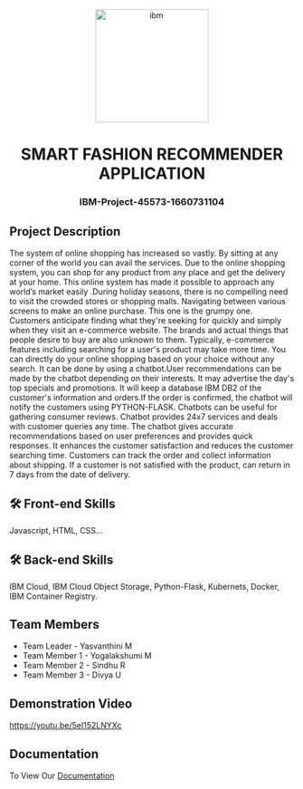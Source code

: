 <div align= "center">
<img src="https://upload.wikimedia.org/wikipedia/commons/5/51/IBM_logo.svg" align="center" alt="ibm" Width="200"/>

<h1>SMART FASHION RECOMMENDER APPLICATION</h1>

<h3>IBM-Project-45573-1660731104</h3>
</div>

## Project Description

The system of online shopping has increased so vastly. By sitting at any corner of the world you can avail the services. Due to the online shopping system, you can shop for any product from any place and get the delivery at your home. This online system has made it possible to approach any world’s market easily .During holiday seasons, there is no compelling need to visit the crowded stores or shopping malls. Navigating between various screens to make an online purchase. This one is the grumpy one. Customers anticipate finding what they're seeking for quickly and simply when they visit an e-commerce website. The brands and actual things that people desire to buy are also unknown to them. Typically, e-commerce features including searching for a user's product may take more time. You can directly do your online shopping based on your choice without any search. It can be done by using a chatbot.User recommendations can be made by the chatbot depending on their interests. It may advertise the day's top specials and promotions. It will keep a database IBM DB2 of the customer's information and orders.If the order is confirmed, the chatbot will notify the customers using PYTHON-FLASK. Chatbots can be useful for gathering consumer reviews. Chatbot provides 24x7 services and deals with customer queries any time. The chatbot gives accurate recommendations based on user preferences and provides quick responses. It enhances the customer satisfaction and reduces the customer searching time. Customers can track the order and collect information about shipping.  If a customer is not satisfied with the product, can return in 7 days from the date of delivery.
## 🛠  Front-end Skills
Javascript, HTML, CSS...


## 🛠 Back-end Skills

IBM Cloud, IBM Cloud Object Storage, Python-Flask, Kubernets, Docker, IBM Container Registry. 


## Team Members
- Team Leader   - Yasvanthini M
- Team Member 1 - Yogalakshumi M
- Team Member 2 - Sindhu R
- Team Member 3 - Divya U
## Demonstration Video

https://youtu.be/5eI152LNYXc


## Documentation

To View Our [Documentation](https://drive.google.com/file/d/1LyJzV3dfFYRp0EHV0PZtdoXnW3BEn7fz/view?usp=drivesdk)

